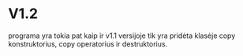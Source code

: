 # V1.2
programa yra tokia pat kaip ir v1.1 versijoje tik yra pridėta klasėje copy konstruktorius, copy operatorius ir destruktorius.
